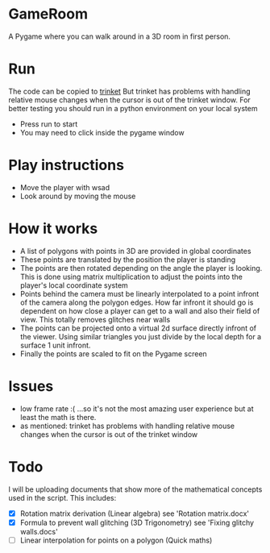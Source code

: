 # GameRoom
A Pygame where you can walk around in a 3D room in first person.

# Run
The code can be copied to [trinket](https://trinket.io/library/trinkets/create?lang=pygame)
But trinket has problems with handling relative mouse changes when the cursor is out of the trinket window.
For better testing you should run in a python environment on your local system
- Press run to start 
- You may need to click inside the pygame window

# Play instructions
- Move the player with wsad
- Look around by moving the mouse

# How it works

- A list of polygons with points in 3D are provided in global coordinates
- These points are translated by the position the player is standing
- The points are then rotated depending on the angle the player is looking. This is done using matrix multiplication to adjust the points into the player's local coordinate system
- Points behind the camera must be linearly interpolated to a point infront of the camera along the polygon edges. How far infront it should go is dependent on how close a player can get to a wall and also their field of view. This totally removes glitches near walls 
- The points can be projected onto a virtual 2d surface directly infront of the viewer. Using similar triangles you just divide by the local depth for a surface 1 unit infront.
- Finally the points are scaled to fit on the Pygame screen

# Issues
- low frame rate :( ...so it's not the most amazing user experience but at least the math is there.
- as mentioned: trinket has problems with handling relative mouse changes when the cursor is out of the trinket window

# Todo
I will be uploading documents that show more of the mathematical concepts used in the script. This includes:
 - [x] Rotation matrix derivation (Linear algebra) see 'Rotation matrix.docx'
 - [x] Formula to prevent wall glitching (3D Trigonometry) see 'Fixing glitchy walls.docs'
 - [ ] Linear interpolation for points on a polygon (Quick maths)
